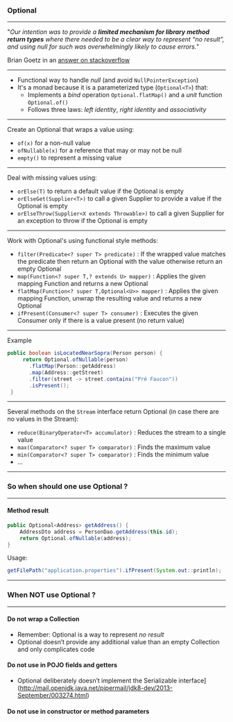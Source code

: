 ### Optional

---

"_Our intention was to provide a **limited mechanism for library method return types** where there needed to be a clear way to represent “no result”, and using null for such was overwhelmingly likely to cause errors._"

Brian Goetz in an [answer on stackoverflow](https://stackoverflow.com/questions/26327957/should-java-8-getters-return-optional-type/26328555#26328555)

---
* Functional way to handle *null* (and avoid `NullPointerException`)
* It's a monad because it is a parameterized type (`Optional<T>`) that:
  * Implements a _bind_ operation `Optional.flatMap()` and a _unit_ function `Optional.of()`
  * Follows three laws: _left identity_, _right identity_ and _associativity_

---

Create an Optional that wraps a value using:

* `of(x)` for a non-null value
* `ofNullable(x)` for a reference that may or may not be null
* `empty()` to represent a missing value

---

Deal with missing values using:

- `orElse(T)` to return a default value if the Optional is empty
- `orElseGet(Supplier<T>)` to call a given Supplier to provide a value if the Optional is empty
- `orElseThrow(Supplier<X extends Throwable>)` to call a given Supplier for an exception to throw if the Optional is empty

---

Work with Optional's using functional style methods:

- `filter(Predicate<? super T> predicate)` : If the wrapped value matches the predicate then return an Optional with the value otherwise return an empty Optional
- `map(Function<? super T,? extends U> mapper)` : Applies the given mapping Function and returns a new Optional
- `flatMap(Function<? super T,Optional<U>> mapper)` : Applies the given mapping Function, unwrap the resulting value and returns a new Optional
- `ifPresent(Consumer<? super T> consumer)` : Executes the given Consumer only if there is a value present (no return value)

---

Example

```java
public boolean isLocatedNearSopra(Person person) {
     return Optional.ofNullable(person)
       .flatMap(Person::getAddress)
       .map(Address::getStreet)
       .filter(street -> street.contains("Pré Faucon"))
       .isPresent();
 }
```

---

Several methods on the `Stream` interface return Optional (in case there are no values in the Stream):

- `reduce(BinaryOperator<T> accumulator)` : Reduces the stream to a single value
- `max(Comparator<? super T> comparator)` : Finds the maximum value
- `min(Comparator<? super T> comparator)` : Finds the minimum value
- ...

---

### So when should one use Optional ?

---

#### Method result

```java
public Optional<Address> getAddress() {
    AddressDto address = PersonDao.getAddress(this.id);
    return Optional.ofNullable(address);
}
```

Usage:

```java
getFilePath("application.properties").ifPresent(System.out::println);
```

---

### When NOT use Optional ?

---

#### Do not wrap a Collection

* Remember: Optional is a way to represent _no result_
* Optional doesn’t provide any additional value than an empty Collection and only complicates code

#### Do not use in POJO fields and getters

* Optional deliberately doesn’t implement the Serializable interface](http://mail.openjdk.java.net/pipermail/jdk8-dev/2013-September/003274.html)

#### Do not use in constructor or method parameters